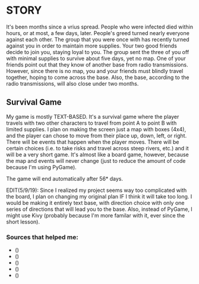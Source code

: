 # STORY
It's been months since a vrius spread. People who were infected died within hours, or at most, a few days, later. People's greed turned nearly everyone against each other. The group that you were once with has recently turned against you in order to maintain more supplies. Your two good friends decide to join you, staying loyal to you. The group sent the three of you off with minimal supplies to survive about five days, yet no map. One of your friends point out that they know of another base from radio transmissions. However, since there is no map, you and your friends must blindly travel together, hoping to come across the base. Also, the base, according to the radio transmissions, will also close under two months.



## Survival Game

My game is mostly TEXT-BASED. It's a survival game where the player travels with two other characters to travel from point A to point B with limited supplies. I plan on making the screen just a map with boxes (4x4), and the player can chose to move from their place up, down, left, or right. There will be events that happen when the player moves. There will be certain choices (i.e. to take risks and travel across steep rivers, etc.) and it will be a very short game. It's almost like a board game, however, because the map and events will never change (just to reduce the amount of code because I'm using PyGame).

The game will end automatically after 56* days.

EDIT(5/9/19): Since I realized my project seems way too complicated with the board, I plan on changing my original plan IF I think it will take too long. I would be making it entirely text base, with direction choice with only one series of directions that will lead you to the base. Also, instead of PyGame, I might use Kivy (probably because I'm more familar with it, ever since the short lesson).

### Sources that helped me:
* ()
* ()
* ()
* ()
* ()
